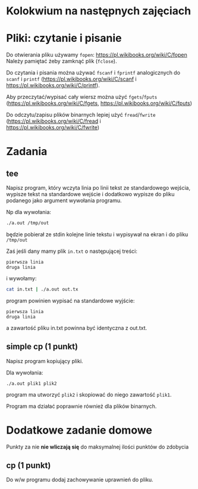 # Kolokwium na następnych zajęciach

# Pliki: czytanie i pisanie
Do otwierania pliku używamy `fopen`: https://pl.wikibooks.org/wiki/C/fopen
Należy pamiętać żeby zamknąć plik (`fclose`).

Do czytania i pisania można używać `fscanf` i `fprintf` analogicznych do `scanf` i `printf` (https://pl.wikibooks.org/wiki/C/scanf i https://pl.wikibooks.org/wiki/C/printf).

Aby przeczytać/wypisać cały wiersz można użyć `fgets`/`fputs` (https://pl.wikibooks.org/wiki/C/fgets, https://pl.wikibooks.org/wiki/C/fputs)

Do odczytu/zapisu plików binarnych lepiej użyć `fread`/`fwrite` (https://pl.wikibooks.org/wiki/C/fread i https://pl.wikibooks.org/wiki/C/fwrite)


# Zadania
## tee
Napisz program, który wczyta linia po linii tekst ze standardowego wejścia, wypisze tekst na standardowe wejście i dodatkowo wypisze do pliku podanego jako argument wywołania programu.


Np dla wywołania:
```bash
./a.out /tmp/out
```
będzie pobierał ze stdin kolejne linie tekstu i wypisywał na ekran i do pliku `/tmp/out`

Zaś jeśli dany mamy plik `in.txt` o następującej treści:
```
pierwsza linia
druga linia
```
i wywołamy:
```bash
cat in.txt | ./a.out out.tx
```
program powinien wypisać na standardowe wyjście:
```
pierwsza linia
druga linia
```
a zawartość pliku in.txt powinna być identyczna z out.txt.

## simple cp (1 punkt)
Napisz program kopiujący pliki.

Dla wywołania:
```
./a.out plik1 plik2
```
program ma utworzyć `plik2` i skopiować do niego zawartość `plik1`.

Program ma działać poprawnie również dla plików binarnych.

# Dodatkowe zadanie domowe

Punkty za nie **nie wliczają się** do maksymalnej ilości punktów do zdobycia

## cp (1 punkt)
Do w/w programu dodaj zachowywanie uprawnień do pliku.

